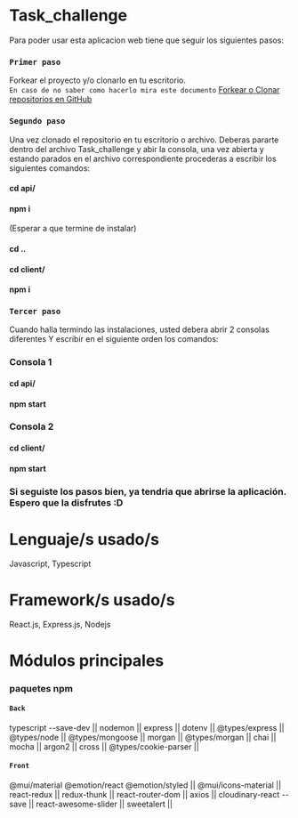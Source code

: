 # Task_challenge

Para poder usar esta aplicacion web tiene que seguir los siguientes pasos:

### `Primer paso`
Forkear el proyecto y/o clonarlo en tu escritorio. <br/>
`En caso de no saber como hacerlo mira este documento` 
[Forkear o Clonar repositorios en GitHub](https://docs.github.com/es/get-started/quickstart/fork-a-repo)

### `Segundo paso`
  Una vez clonado el repositorio en tu escritorio o archivo. Deberas pararte dentro del archivo Task_challenge
  y abir la consola, una vez abierta y estando parados en el archivo correspondiente procederas a escribir los siguientes comandos:

  #### cd api/
  #### npm i

(Esperar a que termine de instalar)

#### cd ..
#### cd client/
#### npm i

### `Tercer paso`
Cuando halla termindo las instalaciones, usted debera abrir 2 consolas diferentes Y escribir 
 en el siguiente orden los comandos:
 
### Consola 1
#### cd api/
#### npm start

### Consola 2
#### cd client/
#### npm start

### Si seguiste los pasos bien, ya tendria que abrirse la aplicación. Espero que la disfrutes :D

# Lenguaje/s usado/s

Javascript, Typescript

# Framework/s usado/s

React.js, Express.js, Nodejs

# Módulos principales

### paquetes npm
#### `Back`
typescript --save-dev ||
nodemon ||
express ||
dotenv ||
@types/express ||
@types/node ||
@types/mongoose ||
morgan ||
@types/morgan ||
chai ||
mocha ||
argon2 ||
cross ||
@types/cookie-parser ||
#### `Front`
@mui/material @emotion/react @emotion/styled ||
@mui/icons-material ||
react-redux ||
redux-thunk ||
react-router-dom ||
axios ||
cloudinary-react --save ||
react-awesome-slider ||
sweetalert ||

